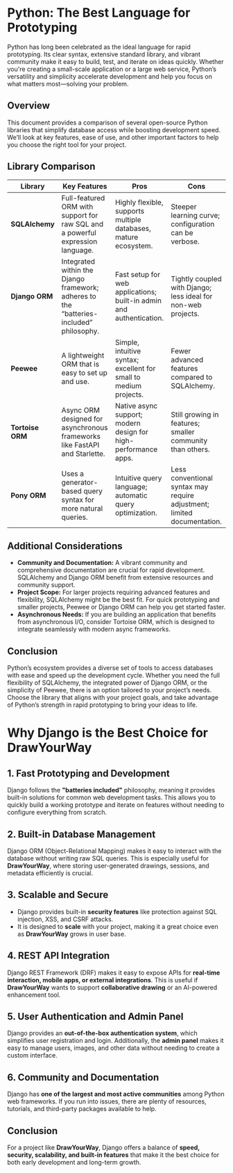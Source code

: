 # Python: The Best Language for Prototyping

Python has long been celebrated as the ideal language for rapid prototyping. Its clear syntax, extensive standard library, and vibrant community make it easy to build, test, and iterate on ideas quickly. Whether you're creating a small-scale application or a large web service, Python’s versatility and simplicity accelerate development and help you focus on what matters most—solving your problem.

## Overview

This document provides a comparison of several open-source Python libraries that simplify database access while boosting development speed. We’ll look at key features, ease of use, and other important factors to help you choose the right tool for your project.

## Library Comparison

| Library          | Key Features                                                                            | Pros                                                                | Cons                                                                    |
| ---------------- | --------------------------------------------------------------------------------------- | ------------------------------------------------------------------- | ----------------------------------------------------------------------- |
| **SQLAlchemy**   | Full-featured ORM with support for raw SQL and a powerful expression language.          | Highly flexible, supports multiple databases, mature ecosystem.     | Steeper learning curve; configuration can be verbose.                   |
| **Django ORM**   | Integrated within the Django framework; adheres to the “batteries-included” philosophy. | Fast setup for web applications; built-in admin and authentication. | Tightly coupled with Django; less ideal for non-web projects.           |
| **Peewee**       | A lightweight ORM that is easy to set up and use.                                       | Simple, intuitive syntax; excellent for small to medium projects.   | Fewer advanced features compared to SQLAlchemy.                         |
| **Tortoise ORM** | Async ORM designed for asynchronous frameworks like FastAPI and Starlette.              | Native async support; modern design for high-performance apps.      | Still growing in features; smaller community than others.               |
| **Pony ORM**     | Uses a generator-based query syntax for more natural queries.                           | Intuitive query language; automatic query optimization.             | Less conventional syntax may require adjustment; limited documentation. |

## Additional Considerations

- **Community and Documentation:** A vibrant community and comprehensive documentation are crucial for rapid development. SQLAlchemy and Django ORM benefit from extensive resources and community support.
- **Project Scope:** For larger projects requiring advanced features and flexibility, SQLAlchemy might be the best fit. For quick prototyping and smaller projects, Peewee or Django ORM can help you get started faster.
- **Asynchronous Needs:** If you are building an application that benefits from asynchronous I/O, consider Tortoise ORM, which is designed to integrate seamlessly with modern async frameworks.

## Conclusion

Python’s ecosystem provides a diverse set of tools to access databases with ease and speed up the development cycle. Whether you need the full flexibility of SQLAlchemy, the integrated power of Django ORM, or the simplicity of Peewee, there is an option tailored to your project’s needs. Choose the library that aligns with your project goals, and take advantage of Python’s strength in rapid prototyping to bring your ideas to life.

# Why Django is the Best Choice for DrawYourWay

## 1. Fast Prototyping and Development

Django follows the **"batteries included"** philosophy, meaning it provides built-in solutions for common web development tasks. This allows you to quickly build a working prototype and iterate on features without needing to configure everything from scratch.

## 2. Built-in Database Management

Django ORM (Object-Relational Mapping) makes it easy to interact with the database without writing raw SQL queries. This is especially useful for **DrawYourWay**, where storing user-generated drawings, sessions, and metadata efficiently is crucial.

## 3. Scalable and Secure

- Django provides built-in **security features** like protection against SQL injection, XSS, and CSRF attacks.
- It is designed to **scale** with your project, making it a great choice even as **DrawYourWay** grows in user base.

## 4. REST API Integration

Django REST Framework (DRF) makes it easy to expose APIs for **real-time interaction, mobile apps, or external integrations**. This is useful if **DrawYourWay** wants to support **collaborative drawing** or an AI-powered enhancement tool.

## 5. User Authentication and Admin Panel

Django provides an **out-of-the-box authentication system**, which simplifies user registration and login. Additionally, the **admin panel** makes it easy to manage users, images, and other data without needing to create a custom interface.

## 6. Community and Documentation

Django has **one of the largest and most active communities** among Python web frameworks. If you run into issues, there are plenty of resources, tutorials, and third-party packages available to help.

## **Conclusion**

For a project like **DrawYourWay**, Django offers a balance of **speed, security, scalability, and built-in features** that make it the best choice for both early development and long-term growth.
